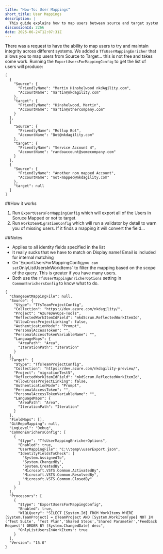 ```yaml
---
title: "How-To: User Mappings"
short_title: User Mappings
description: |
  This guide explains how to map users between source and target systems in Azure DevOps migrations, ensuring integrity across different systems.
discussionId: 2266
date: 2025-06-24T12:07:31Z
---
```


There was a request to have the ability to map users to try and maintain integrity across different systems. We added a `TfsUserMappingEnricher` that allows you to map users from Source to Target... this is not free and takes some work. Running the `ExportUsersForMappingConfig` to get the list of users will produce:

```
[
  {
    "Source": {
      "FriendlyName": "Martin Hinshelwood nkdAgility.com",
      "AccountName": "martin@nkdagility.com"
    },
    "target": {
      "FriendlyName": "Hinshelwood, Martin",
      "AccountName": "martin@othercompany.com"
    }
  },
  {
    "Source": {
      "FriendlyName": "Rollup Bot",
      "AccountName": "Bot@nkdagility.com"
    },
    "target": {
      "FriendlyName": "Service Account 4",
      "AccountName": "randoaccount@somecompany.com"
    }
  },
  {
    "Source": {
      "FriendlyName": "Another non mapped Account",
      "AccountName": "not-mapped@nkdagility.com"
    },
    "target": null
  }
]
```

##How it works

1. Run `ExportUsersForMappingConfig` which will export all of the Users in Soruce Mapped or not to target.
2. Run `WorkItemMigrationConfig` which will run a validator by detail to warn you of missing users. If it finds a mapping it will convert the field...

##Notes

- Applies to all identity fields specified in the list
- It really sucks that we have to match on Display name! Email is included for internal matching
- On 'ExportUsersForMappingConfig`you can set`OnlyListUsersInWorkItems` to filter the mapping based on the scope of the query. This is greater if you have many users.
- Both use the `TfsUserMappingEnricherOptions` setting in `CommonEnrichersConfig` to know what to do.

```
{
  "ChangeSetMappingFile": null,
  "Source": {
    "$type": "TfsTeamProjectConfig",
    "Collection": "https://dev.azure.com/nkdagility/",
    "Project": "AzureDevOps-Tools",
    "ReflectedWorkItemIdField": "nkdScrum.ReflectedWorkItemId",
    "AllowCrossProjectLinking": false,
    "AuthenticationMode": "Prompt",
    "PersonalAccessToken": "",
    "PersonalAccessTokenVariableName": "",
    "LanguageMaps": {
      "AreaPath": "Area",
      "IterationPath": "Iteration"
    }
  },
  "Target": {
    "$type": "TfsTeamProjectConfig",
    "Collection": "https://dev.azure.com/nkdagility-preview/",
    "Project": "migrationTest5",
    "ReflectedWorkItemIdField": "nkdScrum.ReflectedWorkItemId",
    "AllowCrossProjectLinking": false,
    "AuthenticationMode": "Prompt",
    "PersonalAccessToken": "",
    "PersonalAccessTokenVariableName": "",
    "LanguageMaps": {
      "AreaPath": "Area",
      "IterationPath": "Iteration"
    }
  },
  "FieldMaps": [],
  "GitRepoMapping": null,
  "LogLevel": "Debug",
  "CommonEnrichersConfig": [
    {
      "$type": "TfsUserMappingEnricherOptions",
      "Enabled": true,
      "UserMappingFile": "C:\\temp\\userExport.json",
      "IdentityFieldsToCheck": [
        "System.AssignedTo",
        "System.ChangedBy",
        "System.CreatedBy",
        "Microsoft.VSTS.Common.ActivatedBy",
        "Microsoft.VSTS.Common.ResolvedBy",
        "Microsoft.VSTS.Common.ClosedBy"
      ]
    }
  ],
  "Processors": [
    {
      "$type": "ExportUsersForMappingConfig",
      "Enabled": true,
      "WIQLQuery": "SELECT [System.Id] FROM WorkItems WHERE [System.TeamProject] = @TeamProject AND [System.WorkItemType] NOT IN ('Test Suite', 'Test Plan','Shared Steps','Shared Parameter','Feedback Request') ORDER BY [System.ChangedDate] desc",
      "OnlyListUsersInWorkItems": true
    }
  ],
  "Version": "15.0"
}
```

